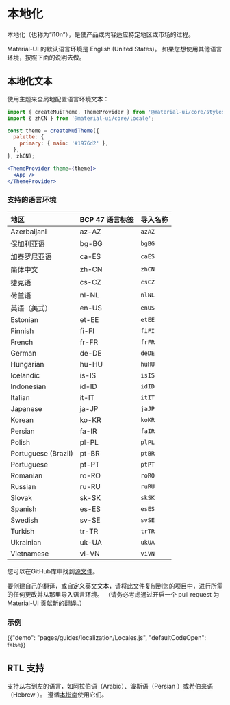 # 本地化

<p class="description">本地化（也称为“i10n”），是使产品或内容适应特定地区或市场的过程。</p>

Material-UI 的默认语言环境是 English (United States)。 如果您想使用其他语言环境，按照下面的说明去做。

## 本地化文本

使用主题来全局地配置语言环境文本：

```jsx
import { createMuiTheme, ThemeProvider } from '@material-ui/core/styles';
import { zhCN } from '@material-ui/core/locale';

const theme = createMuiTheme({
  palette: {
    primary: { main: '#1976d2' },
  },
}, zhCN);

<ThemeProvider theme={theme}>
  <App />
</ThemeProvider>
```

### 支持的语言环境

| 地区                  | BCP 47 语言标签 | 导入名称   |
|:------------------- |:----------- |:------ |
| Azerbaijani         | az-AZ       | `azAZ` |
| 保加利亚语               | bg-BG       | `bgBG` |
| 加泰罗尼亚语              | ca-ES       | `caES` |
| 简体中文                | zh-CN       | `zhCN` |
| 捷克语                 | cs-CZ       | `csCZ` |
| 荷兰语                 | nl-NL       | `nlNL` |
| 英语（美式）              | en-US       | `enUS` |
| Estonian            | et-EE       | `etEE` |
| Finnish             | fi-FI       | `fiFI` |
| French              | fr-FR       | `frFR` |
| German              | de-DE       | `deDE` |
| Hungarian           | hu-HU       | `huHU` |
| Icelandic           | is-IS       | `isIS` |
| Indonesian          | id-ID       | `idID` |
| Italian             | it-IT       | `itIT` |
| Japanese            | ja-JP       | `jaJP` |
| Korean              | ko-KR       | `koKR` |
| Persian             | fa-IR       | `faIR` |
| Polish              | pl-PL       | `plPL` |
| Portuguese (Brazil) | pt-BR       | `ptBR` |
| Portuguese          | pt-PT       | `ptPT` |
| Romanian            | ro-RO       | `roRO` |
| Russian             | ru-RU       | `ruRU` |
| Slovak              | sk-SK       | `skSK` |
| Spanish             | es-ES       | `esES` |
| Swedish             | sv-SE       | `svSE` |
| Turkish             | tr-TR       | `trTR` |
| Ukrainian           | uk-UA       | `ukUA` |
| Vietnamese          | vi-VN       | `viVN` |

您可以在GitHub库中找到[源文件](https://github.com/Foso/material-ui/blob/master/packages/material-ui/src/locale/index.js)。

要创建自己的翻译，或自定义英文文本，请将此文件复制到您的项目中，进行所需的任何更改并从那里导入语言环境。 （请务必考虑通过开启一个 pull request 为 Material-UI 贡献新的翻译。）

### 示例

{{"demo": "pages/guides/localization/Locales.js", "defaultCodeOpen": false}}

## RTL 支持

支持从右到左的语言，如阿拉伯语（Arabic）、波斯语（Persian ）或希伯来语（Hebrew ）。 遵循[本指南](/guides/right-to-left/)使用它们。
